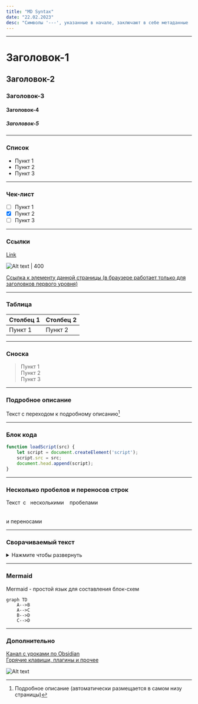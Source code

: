 ```yaml
---
title: "MD Syntax"
date: "22.02.2023"
desc: "Символы '---', указанные в начале, заключают в себе метаданные .md файла"
---
```


---
# Заголовок-1
## Заголовок-2
### Заголовок-3
#### Заголовок-4
##### Заголовок-5

---
### Список
- Пункт 1
- Пункт 2
- Пункт 3

---
### Чек-лист
- [ ] Пункт 1
- [x] Пункт 2
- [ ] Пункт 3

---
### Ссылки
[Link](https://learn.javascript.ru/)

![Alt text | 400](https://kartinkin.net/pics/uploads/posts/2022-08/1660356464_13-kartinkin-net-p-melburn-stolitsa-avstralii-krasivo-foto-13.jpg) 

[Ссылка к элементу данной страницы (в браузере работает только для заголовков первого уровня)](#Заголовок-1)

---
### Таблица
|Столбец 1     |Столбец 2     |
|--------------|--------------|
|Пункт 1       |Пункт 2       |

---
### Сноска
> Пункт 1<br>Пункт 2<br>Пункт 3<br>

---
### Подробное описание
Текст с переходом к подробному описанию[^1]

[^1]: Подробное описание (автоматически размещается в самом низу страницы)

---
### Блок кода
```javascript
function loadScript(src) {
    let script = document.createElement('script');
    script.src = src;
    document.head.append(script);
}
```

---
### Несколько пробелов и переносов строк
Текст&nbsp;&nbsp;с&nbsp;&nbsp;&nbsp;несколькими&nbsp;&nbsp;&nbsp;&nbsp;пробелами
<br>
<br>
<br>
и переносами

---
###  Сворачиваемый текст
<details>
	<summary style="cursor: pointer;">Нажмите чтобы развернуть</summary>
	<ul>
		<li>Скрытый текст 1</li>
		<li>Скрытый текст 2</li>
		<li>Скрытый текст 3</li>
	</ul>
</details>

---
###  Mermaid
Mermaid - простой язык для составления блок-схем
```mermaid
graph TD
	A-->B
    A-->C
    B-->D
    C-->D
```

---
###  Дополнительно
[Канал с уроками по Obsidian](https://www.youtube.com/@dy-sh)<br>[Горячие клавиши, плагины и прочее](https://github.com/dy-sh/obsidian-wiki)


![Alt text](https://sandbox.elfsightcdn.com/c50093b5-f99d-4cf0-8448-6af7497751ae) 




